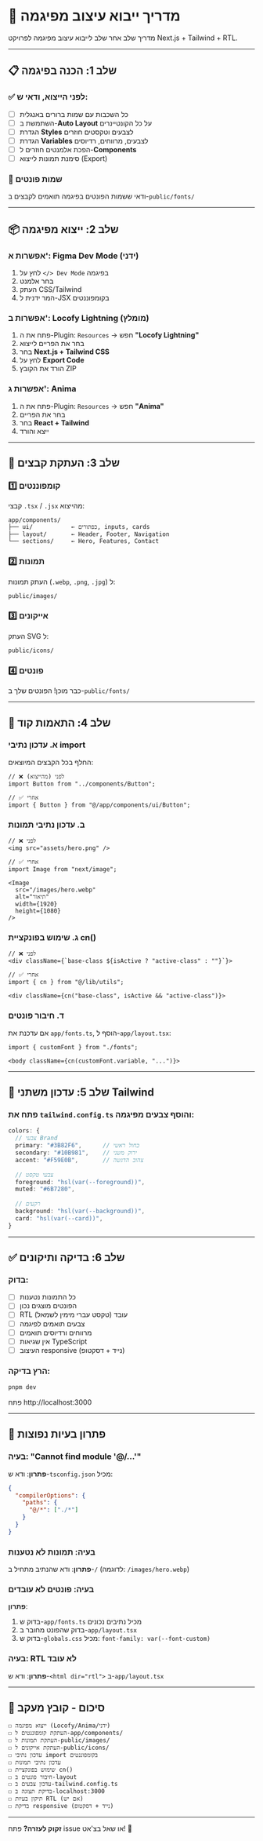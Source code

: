 # 🎨 מדריך ייבוא עיצוב מפיגמה

מדריך שלב אחר שלב לייבוא עיצוב מפיגמה לפרויקט Next.js + Tailwind + RTL.

---

## 📋 שלב 1: הכנה בפיגמה

### ✅ לפני הייצוא, ודאי ש:
- [ ] כל השכבות עם שמות ברורים באנגלית
- [ ] השתמשת ב-**Auto Layout** על כל הקונטיינרים
- [ ] הגדרת **Styles** לצבעים וטקסטים חוזרים
- [ ] הגדרת **Variables** לצבעים, מרווחים, רדיוסים
- [ ] הפכת אלמנטים חוזרים ל-**Components**
- [ ] סימנת תמונות לייצוא (Export)

### 🎯 שמות פונטים
ודאי ששמות הפונטים בפיגמה תואמים לקבצים ב-`public/fonts/`

---

## 📦 שלב 2: ייצוא מפיגמה

### אפשרות א': Figma Dev Mode (ידני)
1. לחץ על `</> Dev Mode` בפיגמה
2. בחר אלמנט
3. העתק CSS/Tailwind
4. המר ידנית ל-JSX בקומפוננטים

### אפשרות ב': Locofy Lightning (מומלץ)
1. פתח את ה-Plugin: `Resources` → חפש **"Locofy Lightning"**
2. בחר את הפריים לייצוא
3. בחר **Next.js + Tailwind CSS**
4. לחץ על **Export Code**
5. הורד את הקובץ ZIP

### אפשרות ג': Anima
1. פתח את ה-Plugin: `Resources` → חפש **"Anima"**
2. בחר את הפריים
3. בחר **React + Tailwind**
4. ייצא והורד

---

## 📂 שלב 3: העתקת קבצים

### 1️⃣ **קומפוננטים**
קבצי `.tsx` / `.jsx` מהייצוא:

```
app/components/
├── ui/           ← כפתורים, inputs, cards
├── layout/       ← Header, Footer, Navigation
└── sections/     ← Hero, Features, Contact
```

### 2️⃣ **תמונות**
העתק תמונות (`.webp`, `.png`, `.jpg`) ל:
```
public/images/
```

### 3️⃣ **אייקונים**
העתק SVG ל:
```
public/icons/
```

### 4️⃣ **פונטים**
כבר מוכן! הפונטים שלך ב-`public/fonts/`

---

## 🔧 שלב 4: התאמות קוד

### א. עדכון נתיבי import
החלף בכל הקבצים המיוצאים:

```tsx
// ❌ לפני (מהייצוא)
import Button from "../components/Button";

// ✅ אחרי
import { Button } from "@/app/components/ui/Button";
```

### ב. עדכון נתיבי תמונות
```tsx
// ❌ לפני
<img src="assets/hero.png" />

// ✅ אחרי
import Image from "next/image";

<Image 
  src="/images/hero.webp"
  alt="תיאור"
  width={1920}
  height={1080}
/>
```

### ג. שימוש בפונקציית cn()
```tsx
// ❌ לפני
<div className={`base-class ${isActive ? "active-class" : ""}`}>

// ✅ אחרי
import { cn } from "@/lib/utils";

<div className={cn("base-class", isActive && "active-class")}>
```

### ד. חיבור פונטים
אם עדכנת את `app/fonts.ts`, הוסף ל-`app/layout.tsx`:

```tsx
import { customFont } from "./fonts";

<body className={cn(customFont.variable, "...")}>
```

---

## 🎨 שלב 5: עדכון משתני Tailwind

### פתח את `tailwind.config.ts` והוסף צבעים מפיגמה:

```typescript
colors: {
  // צבעי Brand
  primary: "#3B82F6",      // כחול ראשי
  secondary: "#10B981",    // ירוק משני
  accent: "#F59E0B",       // צהוב הדגשה
  
  // צבעי טקסט
  foreground: "hsl(var(--foreground))",
  muted: "#6B7280",
  
  // רקעים
  background: "hsl(var(--background))",
  card: "hsl(var(--card))",
}
```

---

## ✅ שלב 6: בדיקה ותיקונים

### בדוק:
- [ ] כל התמונות נטענות
- [ ] הפונטים מוצגים נכון
- [ ] RTL עובד (טקסט עברי מימין לשמאל)
- [ ] צבעים תואמים לפיגמה
- [ ] מרווחים ורדיוסים תואמים
- [ ] אין שגיאות TypeScript
- [ ] העיצוב responsive (נייד + דסקטופ)

### הרץ בדיקה:
```bash
pnpm dev
```
פתח http://localhost:3000

---

## 🐛 פתרון בעיות נפוצות

### בעיה: "Cannot find module '@/...'"
**פתרון**: ודא ש-`tsconfig.json` מכיל:
```json
{
  "compilerOptions": {
    "paths": {
      "@/*": ["./*"]
    }
  }
}
```

### בעיה: תמונות לא נטענות
**פתרון**: ודא שהנתיב מתחיל ב-`/` (לדוגמה: `/images/hero.webp`)

### בעיה: פונטים לא עובדים
**פתרון**: 
1. בדוק ש-`app/fonts.ts` מכיל נתיבים נכונים
2. בדוק שהפונט מחובר ב-`app/layout.tsx`
3. בדוק ש-`globals.css` מכיל: `font-family: var(--font-custom)`

### בעיה: RTL לא עובד
**פתרון**: ודא ש-`<html dir="rtl">` ב-`app/layout.tsx`

---

## 🎯 סיכום - קובץ מעקב

```markdown
☐ ייצוא מפיגמה (Locofy/Anima/ידני)
☐ העתקת קומפוננטים ל-app/components/
☐ העתקת תמונות ל-public/images/
☐ העתקת אייקונים ל-public/icons/
☐ עדכון נתיבי import בקומפוננטים
☐ עדכון נתיבי תמונות
☐ שימוש בפונקציית cn()
☐ חיבור פונטים ב-layout
☐ עדכון צבעים ב-tailwind.config.ts
☐ בדיקת תצוגה ב-localhost:3000
☐ תיקון בעיות RTL (אם יש)
☐ בדיקת responsive (נייד + דסקטופ)
```

---

**זקוק לעזרה?** פתח issue או שאל בצ'אט! 🚀
